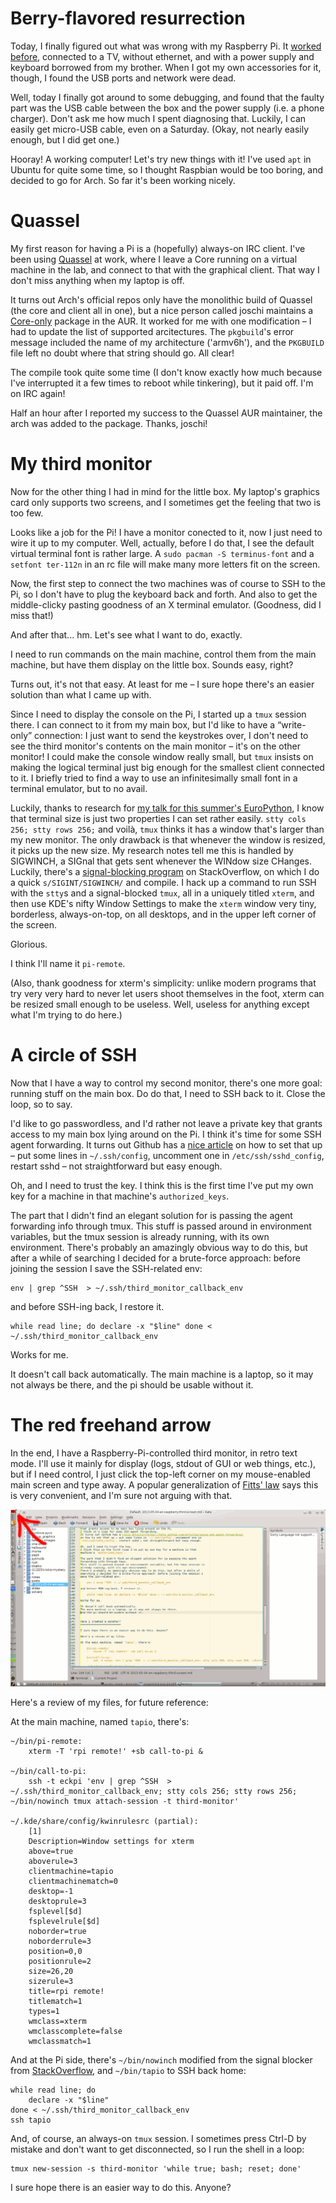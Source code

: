 
Berry-flavored resurrection
===========================

Today, I finally figured out what was wrong with my Raspberry Pi.
It [worked before](http://file3.status.net/i/identica/encukou-20130120T115619-yw8xyls.jpeg),
connected to a TV, without ethernet, and with a power supply and keyboard
borrowed from my brother.
When I got my own accessories for it, though, I found the USB ports and network
were dead.

Well, today I finally got around to some debugging, and found that the faulty
part was the USB cable between the box and the power supply (i.e. a phone
charger). Don't ask me how much I spent diagnosing that.
Luckily, I can easily get micro-USB cable, even on a Saturday.
(Okay, not nearly easily enough, but I did get one.)

Hooray! A working computer! Let's try new things with it!
I've used `apt` in Ubuntu for quite some time, so I thought Raspbian would be too
boring, and decided to go for Arch. So far it's been working nicely.

Quassel
=======

My first reason for having a Pi is a (hopefully) always-on IRC client.
I've been using [Quassel](http://www.quassel-irc.org/) at work, where I leave
a Core running on a virtual machine in the lab, and connect to that with the
graphical client. That way I don't miss anything when my laptop is off.

It turns out Arch's official repos only have the monolithic build of Quassel
(the core and client all in one), but a nice person called joschi maintains a
[Core-only](https://aur.archlinux.org/packages.php?ID=42085) package
in the AUR.
It worked for me with one modification – I had to update the list of
supported arcitectures.
The `pkgbuild`'s error message included the name of my architecture ('armv6h'),
and the `PKGBUILD` file left no doubt where that string should go.
All clear!

The compile took quite some time (I don't know exactly how much because I've
interrupted it a few times to reboot while tinkering), but it paid off.
I'm on IRC again!

Half an hour after I reported my success to the Quassel AUR maintainer,
the arch was added to the package. Thanks, joschi!

My third monitor
================

Now for the other thing I had in mind for the little box.
My laptop's graphics card only supports two screens, and I sometimes get the
feeling that two is too few.

Looks like a job for the Pi! I have a monitor conected to it, now I just need
to wire it up to my computer.
Well, actually, before I do that, I see the default virtual terminal font
is rather large.
A `sudo pacman -S terminus-font` and a `setfont ter-112n` in an rc file
will make many more letters fit on the screen.

Now, the first step to connect the two machines was of course to SSH to the Pi,
so I don't have to plug the keyboard back and forth.
And also to get the middle-clicky pasting goodness of an X terminal emulator.
(Goodness, did I miss that!)

And after that... hm. Let's see what I want to do, exactly.

I need to run commands on the main machine, control them from the main machine,
but have them display on the little box. Sounds easy, right?

Turns out, it's not that easy. At least for me –
I sure hope there's an easier solution than what I came up with.

Since I need to display the console on the Pi, I started up a `tmux` session
there.
I can connect to it from my main box, but I'd like to have a “write-only”
connection: I just want to send the keystrokes over, I don't need to see the
third monitor's contents on the main monitor – it's on the other monitor!
I could make the console window really small, but `tmux` insists on making
the logical terminal just big enough for the smallest client connected to it.
I briefly tried to find a way to use an infinitesimally small font in
a terminal emulator, but to no avail.

Luckily, thanks to research for [my talk for this summer's EuroPython](https://ep2013.europython.eu/conference/talks/terminals-command-lines-and-text-interfaces),
I know that terminal size is just two properties I can set rather easily.
`stty cols 256; stty rows 256;` and voilà, `tmux` thinks it has a window
that's larger than my new monitor.
The only drawback is that whenever the window is resized, it picks up the new
size.
My research notes tell me this is handled by SIGWINCH, a SIGnal that gets
sent whenever the WINdow size CHanges.
Luckily, there's a [signal-blocking program](http://stackoverflow.com/a/4515549/99057)
on StackOverflow, on which I do a quick `s/SIGINT/SIGWINCH/` and compile.
I hack up a command to run SSH with the `stty`s and a signal-blocked `tmux`,
all in a uniquely titled `xterm`, and then use KDE's nifty Window Settings
to make the `xterm` window very tiny, borderless, always-on-top, on all
desktops, and in the upper left corner of the screen.

Glorious.

I think I'll name it `pi-remote`.

(Also, thank goodness for xterm's simplicity: unlike modern programs that
try very very hard to never let users shoot themselves in the foot, xterm can
be resized small enough to be useless.
Well, useless for anything except what I'm trying to do here.)

A circle of SSH
===============

Now that I have a way to control my second monitor, there's one more goal:
running stuff on the main box.
Do do that, I need to SSH back to it. Close the loop, so to say.

I'd like to go passwordless, and I'd rather not leave a private key
that grants access to my main box lying around on the Pi.
I think it's time for some SSH agent forwarding.
It turns out Github has a [nice article](https://help.github.com/articles/using-ssh-agent-forwarding)
on how to set that up – put some lines in `~/.ssh/config`, uncomment one in
`/etc/ssh/sshd_config`, restart sshd – not straightforward but easy enough.

Oh, and I need to trust the key.
I think this is the first time I've put my own key for a machine in that
machine's `authorized_keys`.

The part that I didn't find an elegant solution for is passing the agent
forwarding info through tmux.
This stuff is passed around in environment variables, but the tmux session is
already running, with its own environment.
There's probably an amazingly obvious way to do this, but after a while of
searching I decided for a brute-force approach: before joining the session I
save the SSH-related env:

    env | grep ^SSH  > ~/.ssh/third_monitor_callback_env

and before SSH-ing back, I restore it.

    while read line; do declare -x "$line" done < ~/.ssh/third_monitor_callback_env

Works for me.

It doesn't call back automatically.
The main machine is a laptop, so it may not always be there,
and the pi should be usable without it.


The red freehand arrow
======================

In the end, I have a Raspberry-Pi-controlled third monitor, in retro text mode.
I'll use it mainly for display (logs, stdout of GUI or web things, etc.),
but if I need control, I just click the top-left corner on my mouse-enabled
main screen and type away.
A popular generalization of [Fitts' law](http://en.wikipedia.org/wiki/Fitts%27s_law)
says this is very convenient, and I'm sure not arguing with that.

![Screenshot of my screen with a red freehand arrow pointing at the pi-remote](../images/2013-05-04-screenshot.png)

Here's a review of my files, for future reference:

At the main machine, named `tapio`, there's:

    ~/bin/pi-remote:
        xterm -T 'rpi remote!' +sb call-to-pi &

    ~/bin/call-to-pi:
        ssh -t eckpi 'env | grep ^SSH  > ~/.ssh/third_monitor_callback_env; stty cols 256; stty rows 256; ~/bin/nowinch tmux attach-session -t third-monitor'

    ~/.kde/share/config/kwinrulesrc (partial):
        [1]
        Description=Window settings for xterm
        above=true
        aboverule=3
        clientmachine=tapio
        clientmachinematch=0
        desktop=-1
        desktoprule=3
        fsplevel[$d]
        fsplevelrule[$d]
        noborder=true
        noborderrule=3
        position=0,0
        positionrule=2
        size=26,20
        sizerule=3
        title=rpi remote!
        titlematch=1
        types=1
        wmclass=xterm
        wmclasscomplete=false
        wmclassmatch=1

And at the Pi side, there's `~/bin/nowinch` modified from the signal blocker
from [StackOverflow](http://stackoverflow.com/a/4515549/99057),
and `~/bin/tapio` to SSH back home:

    while read line; do
        declare -x "$line"
    done < ~/.ssh/third_monitor_callback_env
    ssh tapio

And, of course, an always-on `tmux` session.
I sometimes press Ctrl-D by mistake and don't want to get disconnected,
so I run the shell in a loop:

    tmux new-session -s third-monitor 'while true; bash; reset; done'


I sure hope there is an easier way to do this. Anyone?

